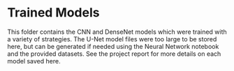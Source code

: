 # Trained Models

This folder contains the CNN and DenseNet models which were trained with a variety of strategies. The U-Net model files were too large to be stored here, but can be generated if needed using the Neural Network notebook and the provided datasets. See the project report for more details on each model saved here.